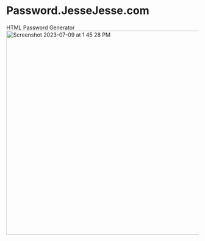 # Password.JesseJesse.com
HTML Password Generator 
<img width="535" alt="Screenshot 2023-07-09 at 1 45 28 PM" src="https://github.com/sudo-self/Password.JesseJesse.com/assets/119916323/3e97b6f5-2684-4c9b-b16a-00cd34afb85d">
